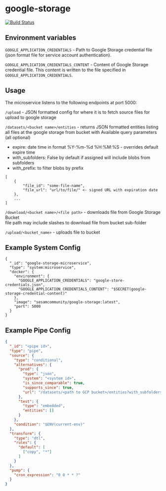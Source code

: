# google-storage

[![Build Status](https://travis-ci.org/sesam-community/google-storage.svg?branch=master)](https://travis-ci.org/sesam-community/google-storage)

## Environment variables

`GOOGLE_APPLICATION_CREDENTIALS` - Path to Google Storage credential file (json format file for service account authentication). 

`GOOGLE_APPLICATION_CREDENTIALS_CONTENT` - Content of Google Storage credential file. This content is written to the file specified in `GOOGLE_APPLICATION_CREDENTIALS`. 

## Usage

The microservice listens to the following endpoints at port 5000:

`/upload` - JSON formatted config for where it is to fetch source files for upload to google storage

`/datasets/<bucket name>/entities` - returns JSON formatted entities listing all files at the google storage from bucket with <bucket name>
Available query parameters (all optional)  
* expire: date time in format %Y-%m-%d %H:%M:%S - overrides default expire time
* with_subfolders: False by default if assigned will include blobs from subfolders
* with_prefix: to filter blobs by prefix
```
[
    {
        "file_id": "some-file-name",
        "file_url": "url/to/file/" <- signed URL with expiration date
    },
    ...
]
```

`/download/<bucket name>/<file path>` - downloads file from Google Storage Bucket  
file path may include slashes to download file from bucket sub-folder

`/upload/<bucket_name>` - uploads file to bucket


## Example System Config
```
{
  "_id": "google-storage-microservice",
  "type": "system:microservice",
  "docker": {
    "environment": {
      "GOOGLE_APPLICATION_CREDENTIALS": "google-store-credentials.json",
      "GOOGLE_APPLICATION_CREDENTIALS_CONTENT": "$SECRET(google-storage-credential-content)"
    },
    "image": "sesamcommunity/google-storage:latest",
    "port": 5000
  }
}
```

## Example Pipe Config
```json
{
  "_id": "<pipe id>",
  "type": "pipe",
  "source": {
    "type": "conditional",
    "alternatives": {
      "prod": {
        "type": "json",
        "system": "<system id>",
        "is_since_comparable": true,
        "supports_since": true,
        "url": "/datasets/<path to GCP bucket>/entities?with_subfolders=true"
      },
      "test": {
        "type": "embedded",
        "entities": []
      }
    },
    "condition": "$ENV(current-env)"
  },
  "transform": {
    "type": "dtl",
    "rules": {
      "default": [
        ["copy", "*"]
      ]
    }
  },
  "pump": {
    "cron_expression": "0 0 * * ?"
  }
}

``` 
